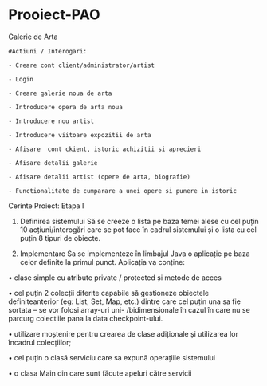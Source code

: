 # Prooiect-PAO
Galerie de Arta 

```
#Actiuni / Interogari:

- Creare cont client/administrator/artist

- Login

- Creare galerie noua de arta

- Introducere opera de arta noua

- Introducere nou artist

- Introducere viitoare expozitii de arta

- Afisare  cont ckient, istoric achizitii si aprecieri

- Afisare detalii galerie

- Afisare detalii artist (opere de arta, biografie)

- Functionalitate de cumparare a unei opere si punere in istoric
```

Cerinte Proiect:
Etapa I

1) Definirea sistemului
Să se creeze o lista pe baza temei alese cu cel puțin 10 acțiuni/interogări care se pot face în
cadrul sistemului și o lista cu cel puțin 8 tipuri de obiecte.

2) Implementare
Sa se implementeze în limbajul Java o aplicație pe baza celor definite la primul punct.
Aplicația va conține:

• clase simple cu atribute private / protected și metode de acces
 
• cel puțin 2 colecții diferite capabile să gestioneze obiectele definiteanterior (eg: List, Set,
Map, etc.) dintre care cel puțin una sa fie sortata – se vor folosi array-uri uni-
/bidimensionale în cazul în care nu se parcurg colectiile pana la data checkpoint-ului.

• utilizare moștenire pentru crearea de clase adiționale și utilizarea lor încadrul colecțiilor;

• cel puțin o clasă serviciu care sa expună operațiile sistemului

• o clasa Main din care sunt făcute apeluri către servicii
